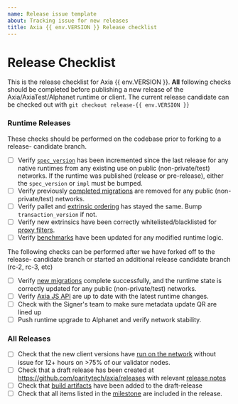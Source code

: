 ```yaml
---
name: Release issue template
about: Tracking issue for new releases
title: Axia {{ env.VERSION }} Release checklist
---
```

# Release Checklist

This is the release checklist for Axia {{ env.VERSION }}. **All** following
checks should be completed before publishing a new release of the
Axia/AxiaTest/Alphanet runtime or client. The current release candidate can be
checked out with `git checkout release-{{ env.VERSION }}`

### Runtime Releases

These checks should be performed on the codebase prior to forking to a release-
candidate branch.

- [ ] Verify [`spec_version`](https://github.com/paritytech/axia/blob/master/doc/release-checklist.md#spec-version) has been incremented since the
    last release for any native runtimes from any existing use on public
    (non-private/test) networks. If the runtime was published (release or pre-release), either
    the `spec_version` or `impl` must be bumped.
- [ ] Verify previously [completed migrations](https://github.com/paritytech/axia/blob/master/doc/release-checklist.md#old-migrations-removed) are
    removed for any public (non-private/test) networks.
- [ ] Verify pallet and [extrinsic ordering](https://github.com/paritytech/axia/blob/master/doc/release-checklist.md#extrinsic-ordering) has stayed
    the same. Bump `transaction_version` if not.
- [ ] Verify new extrinsics have been correctly whitelisted/blacklisted for
    [proxy filters](https://github.com/paritytech/axia/blob/master/doc/release-checklist.md#proxy-filtering).
- [ ] Verify [benchmarks](https://github.com/paritytech/axia/blob/master/doc/release-checklist.md#benchmarks) have been updated for any modified
    runtime logic.

The following checks can be performed after we have forked off to the release-
candidate branch or started an additional release candidate branch (rc-2, rc-3, etc)

- [ ] Verify [new migrations](https://github.com/paritytech/axia/blob/master/doc/release-checklist.md#new-migrations) complete successfully, and the
    runtime state is correctly updated for any public (non-private/test)
    networks.
- [ ] Verify [Axia JS API](https://github.com/paritytech/axia/blob/master/doc/release-checklist.md#axia-js) are up to date with the latest
    runtime changes.
- [ ] Check with the Signer's team to make sure metadata update QR are lined up
- [ ] Push runtime upgrade to Alphanet and verify network stability.

### All Releases

- [ ] Check that the new client versions have [run on the network](https://github.com/paritytech/axia/blob/master/doc/release-checklist.md#burn-in)
    without issue for 12+ hours on >75% of our validator nodes.
- [ ] Check that a draft release has been created at
    https://github.com/paritytech/axia/releases with relevant [release
    notes](https://github.com/paritytech/axia/blob/master/doc/release-checklist.md#release-notes)
- [ ] Check that [build artifacts](https://github.com/paritytech/axia/blob/master/doc/release-checklist.md#build-artifacts) have been added to the
    draft-release
- [ ] Check that all items listed in the [milestone](https://github.com/paritytech/axia/milestones) are included in the release.